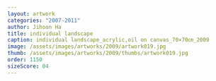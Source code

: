 ```yaml
---
layout: artwork
categories: "2007-2011"
author: Jihoon Ha
title: individual landscape
caption: individual landscape_acrylic,oil on canvas_70×70㎝_2009
image: /assets/images/artworks/2009/artwork019.jpg
thumb: /assets/images/artworks/2009/thumbs/artwork019.jpg
order: 1150
sizeScore: 04
---
```

